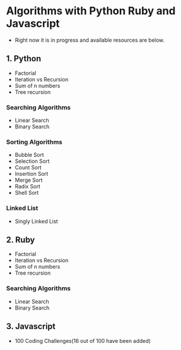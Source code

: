# Algorithms with Python Ruby and Javascript

- Right now it is in progress and available resources are below.
## 1. Python
* Factorial
* Iteration vs Recursion
* Sum of n numbers
* Tree recursion
### Searching Algorithms
* Linear Search
* Binary Search
### Sorting Algorithms
* Bubble Sort
* Selection Sort
* Count Sort
* Insertion Sort
* Merge Sort
* Radix Sort
* Shell Sort
### Linked List
* Singly Linked List
## 2. Ruby
* Factorial
* Iteration vs Recursion
* Sum of n numbers
* Tree recursion
### Searching Algorithms
* Linear Search
* Binary Search
## 3. Javascript
* 100 Coding Challenges(16 out of 100 have been added)